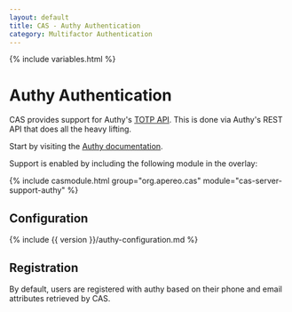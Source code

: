 ```yaml
---
layout: default
title: CAS - Authy Authentication
category: Multifactor Authentication
---
```


{% include variables.html %}

# Authy Authentication

CAS provides support for Authy's [TOTP API](http://docs.authy.com/totp.html). This is done
via Authy's REST API that does all the heavy lifting.

Start by visiting the [Authy documentation](https://www.authy.com/developers/).

Support is enabled by including the following module in the overlay:

{% include casmodule.html group="org.apereo.cas" module="cas-server-support-authy" %}

## Configuration

{% include {{ version }}/authy-configuration.md %}

## Registration

By default, users are registered with authy based on their phone and email attributes retrieved by CAS.
